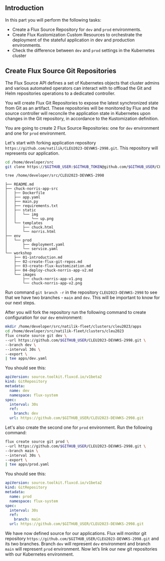 ## Introduction
In this part you will perform the following tasks:
- Create a Flux Source Repository for `dev` and `prod` environments.
- Create Flux Kustomization Custom Resources to orchestrate the deployment of the stateful application in dev and production environments.
- Check the difference between `dev` and `prod` settings in the Kubernetes cluster

## Create Flux Source Git Repositories
The Flux Source API defines a set of Kubernetes objects that cluster admins and various automated operators can interact with to offload the Git and Helm repositories operations to a dedicated controller.

You will create Flux Git Repositories to expose the latest synchronized state from Git as an artifact. These repositories will be monitored by Flux and the source controller will reconcile the application state in Kubernetes upon changes in the Git repository, in accordance to the Kustomization definition.

You are going to create 2 Flux Source Repositories: one for `dev` environment and one for `prod` environment.

Let's start with forking application repository `https://github.com/natilik/CLEU2023-DEVWKS-2998.git`. This repository will represents our application.

```bash
cd /home/developer/src
git clone https://$GITHUB_USER:$GITHUB_TOKEN@github.com/$GITHUB_USER/CLEU2023-DEVWKS-2998.git
```

```bash
tree /home/developer/src/CLEU2023-DEVWKS-2998
```

```
├── README.md
├── chuck-norris-app-src
│   ├── Dockerfile
│   ├── app.yaml
│   ├── main.py
│   ├── requirements.txt
│   ├── static
│   │   └── img
│   │       └── up.png
│   └── templates
│       ├── chuck.html
│       └── norris.html
├── env
│   └── prod
│       ├── deployment.yaml
│       └── service.yaml
└── workshop
    ├── 01-introduction.md
    ├── 02-create-flux-git-repos.md
    ├── 03-create-flux-kustomization.md
    ├── 04-deploy-chuck-norris-app-v2.md
    └── images
        ├── chuck-norris-app-v1.png
        └── chuck-norris-app-v2.png
```

Run command `git branch -r` in the repository `CLEU2023-DEVWKS-2998` to see that we have two branches - `main` and `dev`. This will be important to know for our next steps.

After you will fork the repository run the following command to create configuration for our `dev` environment:
```bash
mkdir /home/developer/src/natilik-fleet/clusters/cleu2023/apps
cd /home/developer/src/natilik-fleet/clusters/cleu2023
flux create source git dev \
--url https://github.com/$GITHUB_USER/CLEU2023-DEVWKS-2998.git \
--branch dev \
--interval 30s \
--export \
| tee apps/dev.yaml
```

You should see this:
```yaml
apiVersion: source.toolkit.fluxcd.io/v1beta2
kind: GitRepository
metadata:
  name: dev
  namespace: flux-system
spec:
  interval: 30s
  ref:
    branch: dev
  url: https://github.com/$GITHUB_USER/CLEU2023-DEVWKS-2998.git
```

Let's also create the second one for `prod` environment. Run the following command:
```bash
flux create source git prod \
--url https://github.com/$GITHUB_USER/CLEU2023-DEVWKS-2998.git \
--branch main \
--interval 30s \
--export \
| tee apps/prod.yaml
```

You should see this:
```yaml
apiVersion: source.toolkit.fluxcd.io/v1beta2
kind: GitRepository
metadata:
  name: prod
  namespace: flux-system
spec:
  interval: 30s
  ref:
    branch: main
  url: https://github.com/$GITHUB_USER/CLEU2023-DEVWKS-2998.git
```

We have now defined source for our applications. Flux will monitor git repository `https://github.com/$GITHUB_USER/CLEU2023-DEVWKS-2998.git` and its two branches. Branch `dev` will represent `dev` environment and branch `main` will represent `prod` environment. Now let’s link our new git repositories with our Kubernetes environment.
